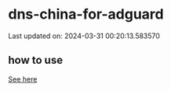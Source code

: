 # dns-china-for-adguard

Last updated on: 2024-03-31 00:20:13.583570

## how to use

[See here](https://github.com/AdguardTeam/AdGuardHome/wiki/Configuration#upstreams-from-file)